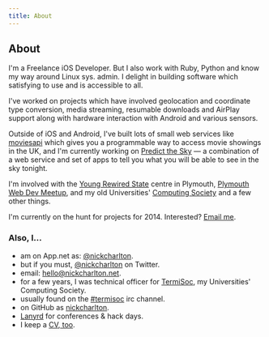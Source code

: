 ```yaml
---
title: About
---
```


## About

I'm a Freelance iOS Developer. But I also work with Ruby, Python and know my way 
around Linux sys. admin. I delight in building software which satisfying to use and 
is accessible to all.

I've worked on projects which have involved geolocation and coordinate type 
conversion, media streaming, resumable downloads and AirPlay support along with 
hardware interaction with Android and various sensors.

Outside of iOS and Android, I've built lots of small web services like [moviesapi][] 
which gives you a programmable way to access movie showings in the UK, and I'm 
currently working on [Predict the Sky][] — a combination of a web service and set 
of apps to tell you what you will be able to see in the sky tonight. 

I'm involved with the [Young Rewired State][] centre in Plymouth, 
[Plymouth Web Dev Meetup][], and my old Universities' [Computing Society][TermiSoc] 
and a few other things.

I'm currently on the hunt for projects for 2014. Interested? [Email me][].

### Also, I...

* am on App.net as: [@nickcharlton][appdotnet].
* but if you must, [@nickcharlton][twitter] on Twitter.
* email: [hello@nickcharlton.net][email].
* for a few years, I was technical officer for [TermiSoc][], my Universities' 
  Computing Society.
* usually found on the [#termisoc][irc] irc channel.
* on GitHub as [nickcharlton][github].
* [Lanyrd][] for conferences &amp; hack days.
* I keep a [CV, too][cv].

[TermiSoc]: http://termisoc.org/
[irc]: irc://chat.termisoc.org/termisoc
[twitter]: https://twitter.com/nickcharlton
[appdotnet]: https://alpha.app.net/nickcharlton
[email]: mailto:hello@nickcharlton.net
[github]: https://github.com/nickcharlton
[Lanyrd]: http://lanyrd.com/profile/nickcharlton/
[cv]: /resources/cv_web.pdf
[moviesapi]: https://github.com/nickcharlton/moviesapi
[Predict the Sky]: http://predictthesky.org/
[Young Rewired State]: http://youngrewiredstate.org/
[Plymouth Web Dev Meetup]: http://plymouthwebdev.org/
[Email me]: mailto:enquiries@nickcharlton.net

